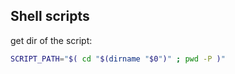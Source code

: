 Shell scripts
-------------

get dir of the script:

```bash
SCRIPT_PATH="$( cd "$(dirname "$0")" ; pwd -P )"
```

